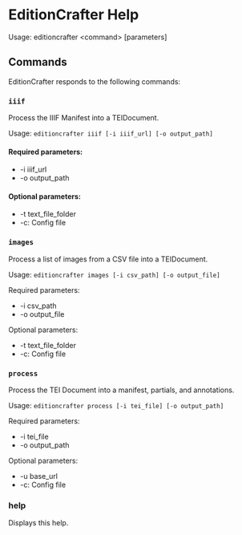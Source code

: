 # EditionCrafter Help

Usage: editioncrafter \<command\> [parameters]

## Commands

EditionCrafter responds to the following commands:

### `iiif`

Process the IIIF Manifest into a TEIDocument.

Usage: `editioncrafter iiif [-i iiif_url] [-o output_path]`

#### Required parameters:
* -i iiif_url
* -o output_path

#### Optional parameters:
* -t text_file_folder
* -c: Config file

### `images`

Process a list of images from a CSV file into a TEIDocument.

Usage: `editioncrafter images [-i csv_path] [-o output_file]`

Required parameters:
* -i csv_path
* -o output_file

Optional parameters:
* -t text_file_folder
* -c: Config file

### `process`

Process the TEI Document into a manifest, partials, and annotations.

Usage: `editioncrafter process [-i tei_file] [-o output_path]`

Required parameters:
* -i tei_file
* -o output_path

Optional parameters:
* -u base_url
* -c: Config file

### help

Displays this help.
